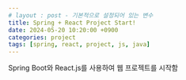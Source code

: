 ```yaml
---
# layout : post - 기본적으로 설정되어 있는 변수
title: Spring + React Project Start!
date: 2024-05-20 10:20:00 +0900
categories: project
tags: [spring, react, project, js, java]
---
```


Spring Boot와 React.js를 사용하여 웹 프로젝트를 시작함